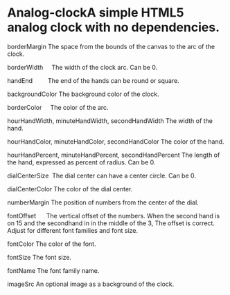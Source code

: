 # Analog-clockA simple HTML5 analog clock with no dependencies.


borderMargin The space from the bounds of the canvas to the arc of the clock.

borderWidth     The width of the clock arc. Can be 0.

handEnd         The end of the hands can be round or square.

backgroundColor The background color of the clock.

borderColor     The color of the arc.

hourHandWidth, minuteHandWidth, secondHandWidth 
                The width of the hand.
                
hourHandColor, minuteHandColor, secondHandColor
                The color of the hand.
                
hourHandPercent, minuteHandPercent, secondHandPercent
                The length of the hand, expressed as percent of radius. Can be 0.
                
dialCenterSize  The dial center can have a center circle. Can be 0.

dialCenterColor The color of the dial center.

numberMargin    The position of numbers from the center of the dial.

fontOffset      The vertical offset of the numbers. When the second hand is on 15 and the secondhand in in the middle of the 3, 
                The offset is correct. Adjust for different font families and font size.
                
fontColor       The color of the font.

fontSize        The font size.

fontName        The font family name.

imageSrc        An optional image as a background of the clock.
